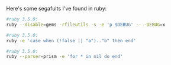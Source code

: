 Here's some segafults I've found in ruby:
```sh
#ruby 3.5.0:
ruby --disable=gems -rfileutils -s -e 'p $DEBUG' -- -DEBUG=x

#ruby 3.5.0:
ruby -e 'case when (!false || "a").."b" then end'

#ruby 3.5.0:
ruby --parser=prism -e 'for * in nil do end'
```
